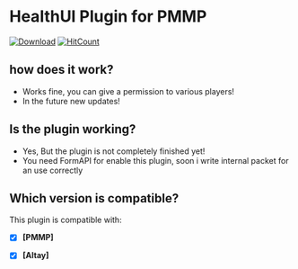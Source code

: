 # HealthUI Plugin for PMMP

[![Download](https://img.shields.io/badge/download-latest-blue.svg)](https://poggit.pmmp.io/r/38059/HealthUI.phar)
[![HitCount](http://hits.dwyl.io/SuperKali/HealthUI.svg)](http://hits.dwyl.io/SuperKali/HealthUI)

## how does it work?
* Works fine, you can give a permission to various players!
* In the future new updates!

## Is the plugin working?

* Yes, But the plugin is not completely finished yet!
* You need FormAPI for enable this plugin, soon i write internal packet for an use correctly

## Which version is compatible?

This plugin is compatible with:
- [x] **[PMMP]**
- [x] **[Altay]**

